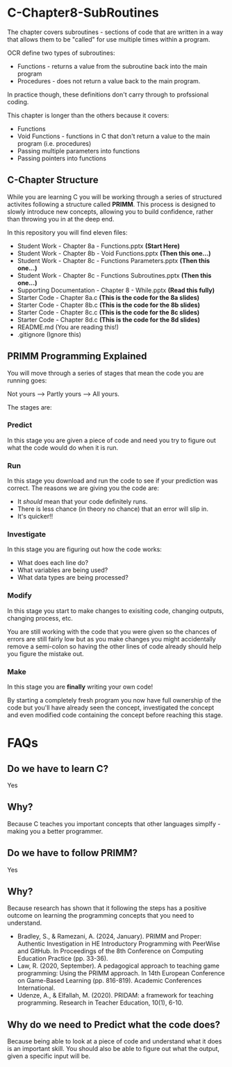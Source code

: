 # C-Chapter8-SubRoutines
The chapter covers subroutines - sections of code that are written in a way that allows them to be "called" for use multiple times within a program.

OCR define two types of subroutines:
+ Functions - returns a value from the subroutine back into the main program
+ Procedures - does not return a value back to the main program.

In practice though, these definitions don't carry through to profssional coding.

This chapter is longer than the others because it covers:
+ Functions
+ Void Functions - functions in C that don't return a value to the main program (i.e. procedures)
+ Passing multiple parameters into functions
+ Passing pointers into functions

## C-Chapter Structure
While you are learning C you will be working through a series of structured activites following a structure called **PRIMM**. This process is designed to slowly introduce new concepts, allowing you to build confidence, rather than throwing you in at the deep end.

In this repository you will find eleven files:
+ Student Work - Chapter 8a - Functions.pptx **(Start Here)**
+ Student Work - Chapter 8b - Void Functions.pptx **(Then this one...)**
+ Student Work - Chapter 8c - Functions Parameters.pptx **(Then this one...)**
+ Student Work - Chapter 8c - Functions Subroutines.pptx **(Then this one...)**
+ Supporting Documentation - Chapter 8 - While.pptx **(Read this fully)**
+ Starter Code - Chapter 8a.c **(This is the code for the 8a slides)**
+ Starter Code - Chapter 8b.c **(This is the code for the 8b slides)**
+ Starter Code - Chapter 8c.c **(This is the code for the 8c slides)**
+ Starter Code - Chapter 8d.c **(This is the code for the 8d slides)**
+ README.md (You are reading this!)
+ .gitignore (Ignore this)

## PRIMM Programming Explained

You will move through a series of stages that mean the code you are running goes: 

Not yours --> Partly yours --> All yours.

The stages are:

### Predict
In this stage you are given a piece of code and need you try to figure out what the code would do when it is run.

### Run
In this stage you download and run the code to see if your prediction was correct. The reasons we are giving you the code are:

+ It *should* mean that your code definitely runs.
+ There is less chance (in theory no chance) that an error will slip in.
+ It's quicker!!

### Investigate
In this stage you are figuring out how the code works:

+ What does each line do?
+ What variables are being used?
+ What data types are being processed?

### Modify
In this stage you start to make changes to exisiting code, changing outputs, changing process, etc.

You are still working with the code that you were given so the chances of errors are still fairly low but as you make changes you might accidentally remove a semi-colon so having the other lines of code already should help you figure the mistake out.

### Make
In this stage you are **finally** writing your own code! 

By starting a completely fresh program you now have full ownership of the code but you'll have already seen the concept, investigated the concept and even modified code containing the concept before reaching this stage.

# FAQs

## Do we have to learn C?
Yes

## Why?
Because C teaches you important concepts that other languages simplfy - making you a better programmer.

## Do we have to follow PRIMM?
Yes

## Why?
Because research has shown that it following the steps has a positive outcome on learning the programming concepts that you need to understand.

+ Bradley, S., & Ramezani, A. (2024, January). PRIMM and Proper: Authentic Investigation in HE Introductory Programming with PeerWise and GitHub. In Proceedings of the 8th Conference on Computing Education Practice (pp. 33-36).
+ Law, R. (2020, September). A pedagogical approach to teaching game programming: Using the PRIMM approach. In 14th European Conference on Game-Based Learning (pp. 816-819). Academic Conferences International.
+ Udenze, A., & Elfallah, M. (2020). PRIDAM: a framework for teaching programming. Research in Teacher Education, 10(1), 6-10.

## Why do we need to Predict what the code does?
Because being able to look at a piece of code and understand what it does is an important skill. You should also be able to figure out what the output, given a specific input will be.
